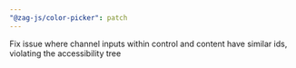 ```yaml
---
"@zag-js/color-picker": patch
---
```


Fix issue where channel inputs within control and content have similar ids, violating the accessibility tree
